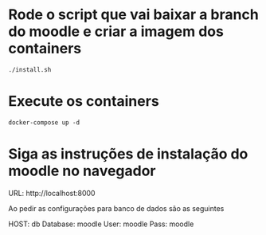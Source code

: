 # Rode o script que vai baixar a branch do moodle e criar a imagem dos containers

```
./install.sh
```

# Execute os containers

```
docker-compose up -d
```

# Siga as instruções de instalação do moodle no navegador

URL: http://localhost:8000

Ao pedir as configurações para banco de dados são as seguintes

HOST: db
Database: moodle
User: moodle
Pass: moodle
